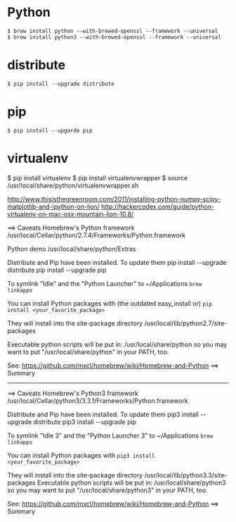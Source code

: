 
Python
===
    $ brew install python --with-brewed-openssl --framework --universal
    $ brew install python3 --with-brewed-openssl --framework --universal

distribute
===
    $ pip install --upgrade distribute

pip
===
    $ pip install --upgarde pip

virtualenv
===
   $ pip install virtualenv
   $ pip install virtualenvwrapper
   $ source /usr/local/share/python/virtualenvwrapper.sh



http://www.thisisthegreenroom.com/2011/installing-python-numpy-scipy-matplotlib-and-ipython-on-lion/
http://hackercodex.com/guide/python-virtualenv-on-mac-osx-mountain-lion-10.8/

==> Caveats
Homebrew's Python framework
  /usr/local/Cellar/python/2.7.4/Frameworks/Python.framework

Python demo
  /usr/local/share/python/Extras

Distribute and Pip have been installed. To update them
  pip install --upgrade distribute
  pip install --upgrade pip

To symlink "Idle" and the "Python Launcher" to ~/Applications
  `brew linkapps`

You can install Python packages with (the outdated easy_install or)
  `pip install <your_favorite_package>`

They will install into the site-package directory
  /usr/local/lib/python2.7/site-packages

Executable python scripts will be put in:
  /usr/local/share/python
so you may want to put "/usr/local/share/python" in your PATH, too.

See: https://github.com/mxcl/homebrew/wiki/Homebrew-and-Python
==> Summary


-----


==> Caveats
Homebrew's Python3 framework
  /usr/local/Cellar/python3/3.3.1/Frameworks/Python.framework

Distribute and Pip have been installed. To update them
  pip3 install --upgrade distribute
  pip3 install --upgrade pip

To symlink "Idle 3" and the "Python Launcher 3" to ~/Applications
  `brew linkapps`

You can install Python packages with
  `pip3 install <your_favorite_package>`

They will install into the site-package directory
  /usr/local/lib/python3.3/site-packages
Executable python scripts will be put in:
  /usr/local/share/python3
so you may want to put "/usr/local/share/python3" in your PATH, too.

See: https://github.com/mxcl/homebrew/wiki/Homebrew-and-Python
==> Summary

